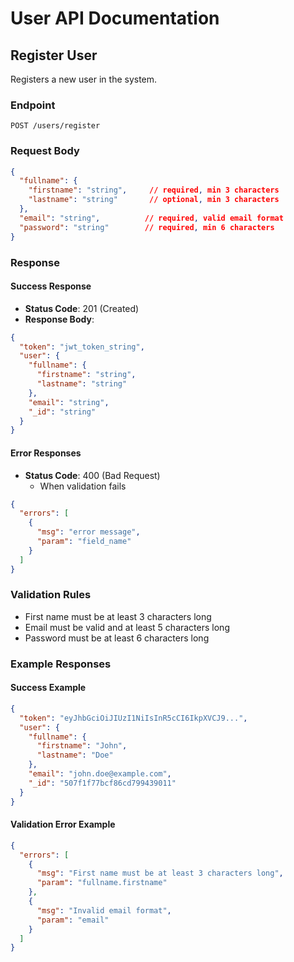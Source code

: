 # User API Documentation

## Register User
Registers a new user in the system.

### Endpoint
```
POST /users/register
```

### Request Body
```json
{
  "fullname": {
    "firstname": "string",     // required, min 3 characters
    "lastname": "string"       // optional, min 3 characters
  },
  "email": "string",          // required, valid email format
  "password": "string"        // required, min 6 characters
}
```

### Response

#### Success Response
- **Status Code**: 201 (Created)
- **Response Body**:
```json
{
  "token": "jwt_token_string",
  "user": {
    "fullname": {
      "firstname": "string",
      "lastname": "string"
    },
    "email": "string",
    "_id": "string"
  }
}
```

#### Error Responses
- **Status Code**: 400 (Bad Request)
  - When validation fails
```json
{
  "errors": [
    {
      "msg": "error message",
      "param": "field_name"
    }
  ]
}
```

### Validation Rules
- First name must be at least 3 characters long
- Email must be valid and at least 5 characters long
- Password must be at least 6 characters long

### Example Responses

#### Success Example
```json
{
  "token": "eyJhbGciOiJIUzI1NiIsInR5cCI6IkpXVCJ9...",
  "user": {
    "fullname": {
      "firstname": "John",
      "lastname": "Doe"
    },
    "email": "john.doe@example.com",
    "_id": "507f1f77bcf86cd799439011"
  }
}
```

#### Validation Error Example
```json
{
  "errors": [
    {
      "msg": "First name must be at least 3 characters long",
      "param": "fullname.firstname"
    },
    {
      "msg": "Invalid email format",
      "param": "email"
    }
  ]
}
```
